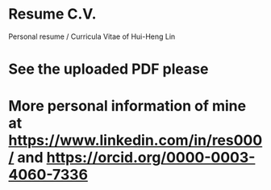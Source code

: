 # Resume C.V.
Personal resume / Curricula Vitae of Hui-Heng Lin

# See the uploaded PDF please
# More personal information of mine at https://www.linkedin.com/in/res000/  and  https://orcid.org/0000-0003-4060-7336
